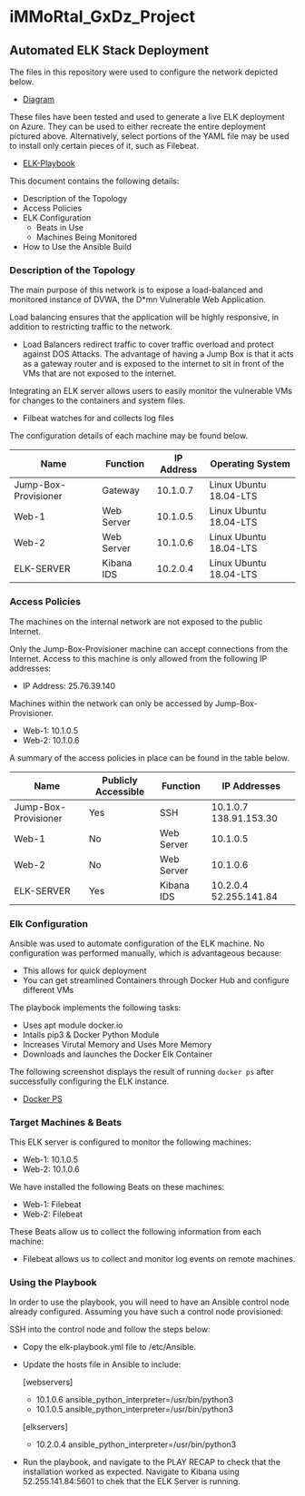 # iMMoRtal_GxDz_Project

## Automated ELK Stack Deployment

The files in this repository were used to configure the network depicted below.

- [Diagram](https://github.com/AJR3aperX007/iMMoRtal_GxDz_Project/blob/master/Diagrams/Azure%20Cybersecurity%20Network%20Diagram.pdf)

These files have been tested and used to generate a live ELK deployment on Azure. They can be used to either recreate the entire deployment pictured above. Alternatively, select portions of the YAML file may be used to install only certain pieces of it, such as Filebeat.

 - [ELK-Playbook](https://github.com/AJR3aperX007/iMMoRtal_GxDz_Project/blob/master/Ansible/elk-playbook.yml)

This document contains the following details:
- Description of the Topology
- Access Policies
- ELK Configuration
  - Beats in Use
  - Machines Being Monitored
- How to Use the Ansible Build


### Description of the Topology

The main purpose of this network is to expose a load-balanced and monitored instance of DVWA, the D*mn Vulnerable Web Application.

Load balancing ensures that the application will be highly responsive, in addition to restricting traffic to the network.
- Load Balancers redirect traffic to cover traffic overload and protect against DOS Attacks. The advantage of having a Jump Box is that it acts as a gateway router and is exposed to the internet to sit in front of the VMs that are not exposed to the internet.

Integrating an ELK server allows users to easily monitor the vulnerable VMs for changes to the containers and system files.
- Filbeat watches for and collects log files

The configuration details of each machine may be found below.

| Name                 | Function   | IP Address | Operating System       |
|----------------------|------------|------------|------------------------|
| Jump-Box-Provisioner | Gateway    | 10.1.0.7   | Linux Ubuntu 18.04-LTS |
| Web-1                | Web Server | 10.1.0.5   | Linux Ubuntu 18.04-LTS |
| Web-2                | Web Server | 10.1.0.6   | Linux Ubuntu 18.04-LTS |
| ELK-SERVER           | Kibana IDS | 10.2.0.4   | Linux Ubuntu 18.04-LTS |

### Access Policies

The machines on the internal network are not exposed to the public Internet. 

Only the Jump-Box-Provisioner machine can accept connections from the Internet. Access to this machine is only allowed from the following IP addresses:
- IP Address: 25.76.39.140

Machines within the network can only be accessed by Jump-Box-Provisioner.
- Web-1: 10.1.0.5
- Web-2: 10.1.0.6

A summary of the access policies in place can be found in the table below.

| Name                 | Publicly Accessible | Function   | IP Addresses           |
|----------------------|---------------------|------------|------------------------|
| Jump-Box-Provisioner | Yes                 | SSH        | 10.1.0.7 138.91.153.30 |
| Web-1                | No                  | Web Server | 10.1.0.5               |
| Web-2                | No                  | Web Server | 10.1.0.6               |
| ELK-SERVER           | Yes                 | Kibana IDS | 10.2.0.4 52.255.141.84 |

### Elk Configuration

Ansible was used to automate configuration of the ELK machine. No configuration was performed manually, which is advantageous because:
- This allows for quick deployment
- You can get streamlined Containers through Docker Hub and configure different VMs

The playbook implements the following tasks:
- Uses apt module docker.io
- Intalls pip3 & Docker Python Module
- Increases Virutal Memory and Uses More Memory
- Downloads and launches the Docker Elk Container

The following screenshot displays the result of running `docker ps` after successfully configuring the ELK instance.

- [Docker PS](https://github.com/AJR3aperX007/iMMoRtal_GxDz_Project/blob/master/Ansible/Docker%20PS.png)

### Target Machines & Beats
This ELK server is configured to monitor the following machines:
- Web-1: 10.1.0.5
- Web-2: 10.1.0.6

We have installed the following Beats on these machines:
- Web-1: Filebeat
- Web-2: Filebeat

These Beats allow us to collect the following information from each machine:
- Filebeat allows us to collect and monitor log events on remote machines.

### Using the Playbook
In order to use the playbook, you will need to have an Ansible control node already configured. Assuming you have such a control node provisioned: 

SSH into the control node and follow the steps below:
- Copy the elk-playbook.yml file to /etc/Ansible.
- Update the hosts file in Ansible to include:

  [webservers]
  - 10.1.0.6 ansible_python_interpreter=/usr/bin/python3
  - 10.1.0.5 ansible_python_interpreter=/usr/bin/python3

  [elkservers]
  - 10.2.0.4 ansible_python_interpreter=/usr/bin/python3

- Run the playbook, and navigate to the PLAY RECAP to check that the installation worked as expected. Navigate to Kibana using 52.255.141.84:5601 to chek that the ELK Server is running.
